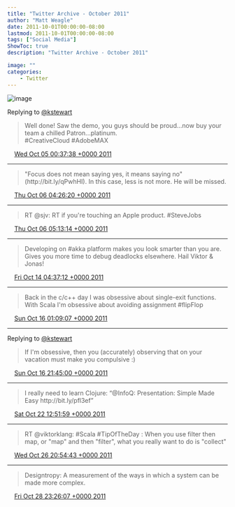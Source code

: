 ```yaml
---
title: "Twitter Archive - October 2011"
author: "Matt Weagle"
date: 2011-10-01T00:00:00-08:00
lastmod: 2011-10-01T00:00:00-08:00
tags: ["Social Media"]
ShowToc: true
description: "Twitter Archive - October 2011"

image: ""
categories: 
    - Twitter
---
```

![image](/sadtwitterbird3.jpg)

Replying to [@kstewart](https://twitter.com/kstewart/status/121348043684585473)

> Well done\!  Saw the demo, you guys should be proud\.\.\.now buy your team a chilled Patron\.\.\.platinum\.  
> \#CreativeCloud \#AdobeMAX

<img src="./media/tweet.ico" width="12" /> [Wed Oct 05 00:37:38 +0000 2011](https://twitter.com/mweagle/status/121383508991156224)

----

> "Focus does not mean saying yes, it means saying no"  \(http://bit\.ly/qPwhHI\)\.  In this case, less is not more\.  He will be missed\.

<img src="./media/tweet.ico" width="12" /> [Thu Oct 06 04:26:20 +0000 2011](https://twitter.com/mweagle/status/121803452409069568)

----

> RT @sjv: RT if you're touching an Apple product\. \#SteveJobs

<img src="./media/tweet.ico" width="12" /> [Thu Oct 06 05:13:14 +0000 2011](https://twitter.com/mweagle/status/121815256052940800)

----

> Developing on \#akka platform makes you look smarter than you are\.  Gives you more time to debug deadlocks elsewhere\.  Hail Viktor & Jonas\!

<img src="./media/tweet.ico" width="12" /> [Fri Oct 14 04:37:12 +0000 2011](https://twitter.com/mweagle/status/124705290603081728)

----

> Back in the c/c\+\+ day I was obsessive about single\-exit functions\.  With Scala I'm obsessive about avoiding assignment \#flipFlop

<img src="./media/tweet.ico" width="12" /> [Sun Oct 16 01:09:07 +0000 2011](https://twitter.com/mweagle/status/125377700285251585)

----

Replying to [@kstewart](https://twitter.com/kstewart/status/125662448740081664)

> If I'm obsessive, then you \(accurately\) observing that on your vacation must make you compulsive :\)

<img src="./media/tweet.ico" width="12" /> [Sun Oct 16 21:45:00 +0000 2011](https://twitter.com/mweagle/status/125688717523427329)

----

> I really need to learn Clojure: “@InfoQ: Presentation:  Simple Made Easy http://bit\.ly/pfl3ef”

<img src="./media/tweet.ico" width="12" /> [Sat Oct 22 12:51:59 +0000 2011](https://twitter.com/mweagle/status/127728909629390848)

----

> RT @viktorklang: \#Scala \#TipOfTheDay : When you use filter then map, or "map" and then "filter", what you really want to do is "collect"

<img src="./media/tweet.ico" width="12" /> [Wed Oct 26 20:54:43 +0000 2011](https://twitter.com/mweagle/status/129299942501134337)

----

> Designtropy: A measurement of the ways in which a system can be made more complex\.

<img src="./media/tweet.ico" width="12" /> [Fri Oct 28 23:26:07 +0000 2011](https://twitter.com/mweagle/status/130062819080151041)